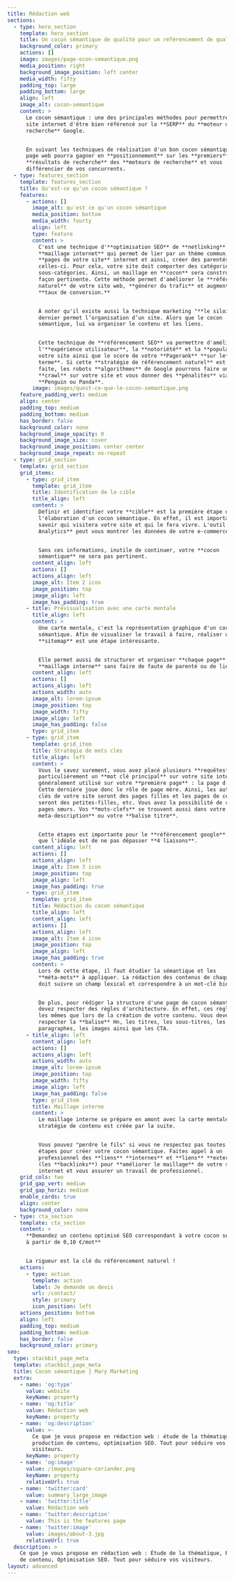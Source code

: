 ```yaml
---
title: Rédaction web
sections:
  - type: hero_section
    template: hero_section
    title: Un cocon sémantique de qualité pour un référencement de qualité
    background_color: primary
    actions: []
    image: images/page-ocon-semantique.png
    media_position: right
    background_image_position: left center
    media_width: fifty
    padding_top: large
    padding_bottom: large
    align: left
    image_alt: cocon-semantique
    content: >
      Le cocon sémantique : une des principales méthodes pour permettre à votre
      site internet d'être bien référencé sur la **SERP** du **moteur de
      recherche** Google.


      En suivant les techniques de réalisation d'un bon cocon sémantique votre
      page web pourra gagner en **positionnement** sur les **premiers**
      **résultats de recherche** des **moteurs de recherche** et vous
      différencier de vos concurrents.
  - type: features_section
    template: features_section
    title: Qu'est-ce qu'un cocon sémantique ?
    features:
      - actions: []
        image_alt: qu'est ce qu'un cocon sémantique
        media_position: bottom
        media_width: fourty
        align: left
        type: feature
        content: >
          C'est une technique d'**optimisation SEO** de **netlinking** et de
          **maillage internet** qui permet de lier par un thème commun, les
          **pages de votre site** internet et ainsi, créer des parentés entre
          celles-ci. Pour cela, votre site doit comporter des catégories et des
          sous-catégories. Ainsi, un maillage en **cocon** sera construit de
          façon pertinente. Cette méthode permet d'améliorer le **référencement
          naturel** de votre site web, **générer du trafic** et augmenter votre
          **taux de conversion.**


          À noter qu'il existe aussi la technique marketing "**le siloing**". Ce
          dernier permet l’organisation d’un site. Alors que le cocon
          sémantique, lui va organiser le contenu et les liens.


          Cette technique de **référencement SEO** va permettre d'améliorer
          l'**expérience utilisateur**, la **notoriété** et la **popularité** de
          votre site ainsi que le score de votre **Pagerank** **sur le** **long
          terme**. Si cette **stratégie de référencement naturel** est mal
          faite, les robots **algorithmes** de Google pourrons faire un
          **crawl** sur votre site et vous donner des **pénalités** via Google
          **Penguin ou Panda**.
        image: images/quest-ce-que-le-cocon-semantique.png
    feature_padding_vert: medium
    align: center
    padding_top: medium
    padding_bottom: medium
    has_border: false
    background_color: none
    background_image_opacity: 0
    background_image_size: cover
    background_image_position: center center
    background_image_repeat: no-repeat
  - type: grid_section
    template: grid_section
    grid_items:
      - type: grid_item
        template: grid_item
        title: Identification de la cible
        title_align: left
        content: >
          Définir et identifier votre **cible** est la première étape dans
          l'élaboration d'un cocon sémantique. En effet, il est important de
          savoir qui visitera votre site et qui le fera vivre. L'outil **Google
          Analytics** peut vous montrer les données de votre e-commerce.


          Sans ces informations, inutile de continuer, votre **cocon
          sémantique** ne sera pas pertinent.
        content_align: left
        actions: []
        actions_align: left
        image_alt: Item 2 icon
        image_position: top
        image_align: left
        image_has_padding: true
      - title: Prévisualisation avec une carte mentale
        title_align: left
        content: >
          Une carte mentale, c'est la représentation graphique d'un cocon
          sémantique. Afin de visualiser le travail à faire, réaliser un
          **sitemap** est une étape intéressante.


          Elle permet aussi de structurer et organiser **chaque page** du
          **maillage interne** sans faire de faute de parenté ou de lien.
        content_align: left
        actions: []
        actions_align: left
        actions_width: auto
        image_alt: lorem-ipsum
        image_position: top
        image_width: fifty
        image_align: left
        image_has_padding: false
        type: grid_item
      - type: grid_item
        template: grid_item
        title: Stratégie de mots clés
        title_align: left
        content: >
          Vous le savez surement, vous avez placé plusieurs **requêtes** et plus
          particulièrement un **mot clé principal** sur votre site internet,
          généralement utilisé sur votre **première page** : la page d'accueil.
          Cette dernière joue donc le rôle de page mère. Ainsi, les autres mots
          clés de votre site seront des pages filles et les pages de celles-ci
          seront des petites-filles, etc. Vous avez la possibilité de créer des
          pages sœurs. Vos **mots-clefs** se trouvent aussi dans votre **balise
          meta-description** ou votre **balise titre**.


          Cette étapes est importante pour le **référencement google**. À noter
          que l'idéale est de ne pas dépasser **4 liaisons**.
        content_align: left
        actions: []
        actions_align: left
        image_alt: Item 3 icon
        image_position: top
        image_align: left
        image_has_padding: true
      - type: grid_item
        template: grid_item
        title: Rédaction du cocon sémantique
        title_align: left
        content_align: left
        actions: []
        actions_align: left
        image_alt: Item 4 icon
        image_position: top
        image_align: left
        image_has_padding: true
        content: >
          Lors de cette étape, il faut étudier la sémantique et les
          **méta-mots** à appliquer. La rédaction des contenus de chaque page
          doit suivre un champ lexical et correspondre à un mot-clé bien défini.


          De plus, pour rédiger la structure d'une page de cocon sémantique vous
          devez respecter des règles d'architecture. En effet, ces règles sont
          les mêmes que lors de la création de votre contenu. Vous devez donc
          respecter la **balise** Hn, les titres, les sous-titres, les
          paragraphes, les images ainsi que les CTA.
      - title_align: left
        content_align: left
        actions: []
        actions_align: left
        actions_width: auto
        image_alt: lorem-ipsum
        image_position: top
        image_width: fifty
        image_align: left
        image_has_padding: false
        type: grid_item
        title: Maillage interne
        content: >
          Le maillage interne se prépare en amont avec la carte mentale, puis la
          stratégie de contenu est créée par la suite.


          Vous pouvez "perdre le fils" si vous ne respectez pas toutes ces
          étapes pour créer votre cocon sémantique. Faites appel à un
          professionnel des **liens** **internes** et **liens** **externes**
          (les **backlinks**) pour **améliorer le maillage** de votre site
          internet et vous assurer un travail de professionnel.
    grid_cols: two
    grid_gap_vert: medium
    grid_gap_horiz: medium
    enable_cards: true
    align: center
    background_color: none
  - type: cta_section
    template: cta_section
    content: >
      **Demandez un contenu optimisé SEO correspondant à votre cocon sémantique,
      à partir de 0,10 €/mot**


      La rigueur est la clé du référencement naturel !
    actions:
      - type: action
        template: action
        label: Je demande un devis
        url: /contact/
        style: primary
        icon_position: left
    actions_position: bottom
    align: left
    padding_top: medium
    padding_bottom: medium
    has_border: false
    background_color: primary
seo:
  type: stackbit_page_meta
  template: stackbit_page_meta
  title: Cocon sémantique ⎮ Mary Marketing
  extra:
    - name: 'og:type'
      value: website
      keyName: property
    - name: 'og:title'
      value: Rédaction web
      keyName: property
    - name: 'og:description'
      value: >-
        Ce que je vous propose en rédaction web : étude de la thématique,
        production de contenu, optimisation SEO. Tout pour séduire vos
        visiteurs.
      keyName: property
    - name: 'og:image'
      value: /images/square-coriander.png
      keyName: property
      relativeUrl: true
    - name: 'twitter:card'
      value: summary_large_image
    - name: 'twitter:title'
      value: Rédaction web
    - name: 'twitter:description'
      value: This is the features page
    - name: 'twitter:image'
      value: images/about-3.jpg
      relativeUrl: true
  description: >
    Ce que je vous propose en rédaction web : Étude de la thématique, Production
    de contenu, Optimisation SEO. Tout pour séduire vos visiteurs.
layout: advanced
---
```


